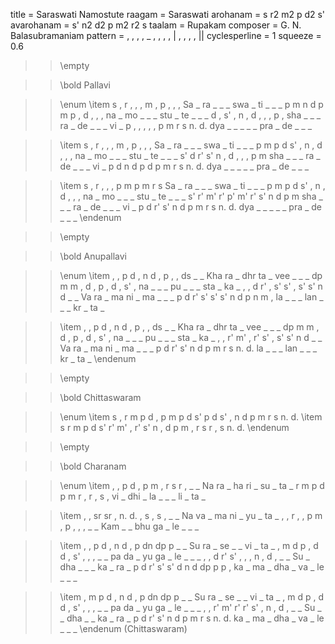 title = Saraswati Namostute
raagam = Saraswati
arohanam = s r2 m2 p d2 s'
avarohanam = s' n2 d2 p m2 r2 s
taalam = Rupakam
composer = G. N. Balasubramaniam
pattern =  , , , , _ , , , , | , , , ,  ||
cyclesperline = 1
squeeze = 0.6

>> \empty

>> \bold Pallavi

>> \enum
>> \item
s , r ,        , , m ,        p , , ,
Sa _ ra _      _ _ swa _      ti _ _ _
p m n d        p m p ,        d , , ,
na _ mo _      _ _ stu _      te _ _ _
d , s' ,       n , d ,        , , p ,
sha _ _ _      ra _ de _      _ _ vi _
p , , ,        , , p m        r s n. d.
dya _ _ _      _ _ pra _      de _ _ _

>> \item
s , r ,        , , m ,        p , , ,
Sa _ ra _      _ _ swa _      ti _ _ _
p m p d        s' , n ,       d , , ,
na _ mo _      _ _ stu _      te _ _ _
s' d r' s'     n , d ,        , , p m
sha _ _ _      ra _ de _      _ _ vi _
p d n d        p d p m        r s n. d.
dya _ _ _      _ _ pra _      de _ _ _

>> \item
s , r ,        , , p m        p m r s
Sa _ ra _      _ _ swa _      ti _ _ _
p m p d        s' , n ,       d , , ,
na _ mo _      _ _ stu _      te _ _ _
s' r' m' r'    p' m' r' s'    n d p m
sha _ _ _      ra _ de _      _ _ vi _
p d r' s'      n d p m        r s n. d.
dya _ _ _      _ _ pra _      de _ _ _
>> \endenum

>> \empty

>> \bold Anupallavi

>> \enum
>> \item
, , p d        , n d ,        p , , ds
_ _ Kha ra     _ dhr ta _     vee _ _ _
dp m m ,       d , p ,        d , s' ,
na _ _ _       pu _ _ _       sta _ ka _
, , d r'       , s' s' ,      s' s' n d
_ _ Va ra      _ ma ni _      ma _ _ _
p d r' s'      s' s' n d      p n m ,
la _ _ _       lan _ _ _      kr _ ta _

>> \item
, , p d        , n d ,        p , , ds
_ _ Kha ra     _ dhr ta _     vee _ _ _
dp m m ,       d , p ,        d , s' ,
na _ _ _       pu _ _ _       sta _ ka _
, , r' m'      , r' s' ,      s' s' n d
_ _ Va ra      _ ma ni _      ma _ _ _
p d r' s'      n d p m        r s n. d.
la _ _ _       lan _ _ _      kr _ ta _
>> \endenum

>> \empty

>> \bold Chittaswaram

>> \enum
>> \item
s , r m        p d , p        m p d s'
p d s' ,       n d p m        r s n. d.
>> \item
s r m p        d s' r' m'     , r' s' n
, d p m        , r s r        , s n. d.
>> \endenum

>> \empty

>> \bold Charanam

>> \enum
>> \item
, , p d        , p m ,        r s r ,
_ _ Na ra      _ ha ri _      su _ ta _
r m p d        p m r ,        r , s ,
vi _ dhi _     la _ _ _       li _ ta _

>> \item
, , sr sr      , n. d. ,      s , s ,
_ _ Na va      _ ma ni _      yu _ ta _
, , r ,        , p m ,        p , , ,
_ _ Kam _      _ bhu ga _     le _ _ _

>> \item
, , p d        , n d ,        p dn dp p
_ _ Su ra      _ se _ _       vi _ ta _
, m d p        , d d ,        s' , , ,
_ _ pa da      _ yu ga _      le _ _ _
, , d r'       s' , , ,       n , d ,
_ _ Su _       dha _ _ _      ka _ ra _
p d r' s'      s' d n d       dp p p ,
ka _ ma _      dha _ va _     le _ _ _

>> \item
, m p d        , n d ,        p dn dp p
_ _ Su ra      _ se _ _       vi _ ta _
, m d p        , d d ,        s' , , ,
_ _ pa da      _ yu ga _      le _ _ _
, , r' m'      r' r' s' ,     n , d ,
_ _ Su _       _ dha _ _      ka _ ra _
p d r' s'      n d p m        r s n. d.
ka _ ma _      dha _ va _     le _ _ _
>> \endenum
>> (Chittaswaram)
